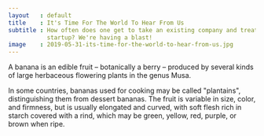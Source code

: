 ```yaml
---
layout   : default
title    : It's Time For The World To Hear From Us
subtitle : How often does one get to take an existing company and treat it like a
           startup? We're having a blast!
image    : 2019-05-31-its-time-for-the-world-to-hear-from-us.jpg
---
```


A banana is an edible fruit – botanically a berry – produced by several kinds
of large herbaceous flowering plants in the genus Musa.

In some countries, bananas used for cooking may be called "plantains",
distinguishing them from dessert bananas. The fruit is variable in size, color,
and firmness, but is usually elongated and curved, with soft flesh rich in
starch covered with a rind, which may be green, yellow, red, purple, or brown
when ripe.